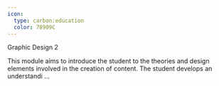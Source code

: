 ```yaml
---
icon:
  type: carbon:education
  color: 78909C
---
```

Graphic Design 2

This module aims to introduce the student to the theories and design elements involved in the creation of content. The student develops an understandi ... 
